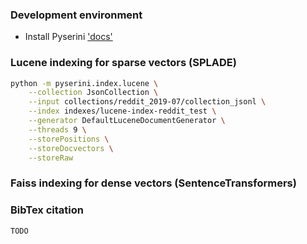 
### Development environment
* Install Pyserini ['docs'](https://github.com/castorini/pyserini/blob/master/docs/installation.md)

### Lucene indexing for sparse vectors (SPLADE)

```bash
python -m pyserini.index.lucene \
    --collection JsonCollection \
    --input collections/reddit_2019-07/collection_jsonl \
    --index indexes/lucene-index-reddit_test \
    --generator DefaultLuceneDocumentGenerator \
    --threads 9 \
    --storePositions \
    --storeDocvectors \
    --storeRaw
```

### Faiss indexing for dense vectors (SentenceTransformers)


### BibTex citation
```
TODO
```
